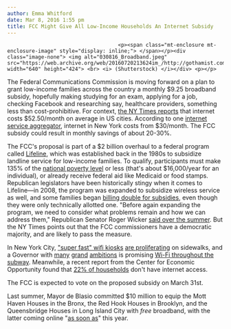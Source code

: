 ```yaml
---
author: Emma Whitford
date: Mar 8, 2016 1:55 pm
title: FCC Might Give All Low-Income Households An Internet Subsidy
---
```


	
										<p><span class="mt-enclosure mt-enclosure-image" style="display: inline;"> </span></p><div class="image-none"> <img alt="030816_Broadband.jpeg" src="https://web.archive.org/web/20160720213624im_/http://gothamist.com/attachments/nyc_ewhitford/030816_Broadband.jpeg" width="640" height="424"> <br> <i> (Shutterstock) </i></div> <p></p>

<p>The Federal Communications Commission is moving forward on a plan to grant low-income families across the country a monthly $9.25 broadband subsidy, hopefully making studying for an exam, applying for a job, checking Facebook and researching say, healthcare providers, something less than cost-prohibitive. For context, <a href="https://web.archive.org/web/20160720213624/http://www.nytimes.com/2016/03/08/technology/fcc-fine-tunes-plan-to-subsidize-internet-access.html?partner=rss&amp;emc=rss">the NY Times reports</a> that internet costs $52.50/month on average in US cities. According to one <a href="https://web.archive.org/web/20160720213624/http://broadbandnow.com/New-York/New-York">internet service aggregator</a>, internet in New York costs from $30/month. The FCC subsidy could result in monthly savings of about 20-30%. </p>

<p>The FCC&apos;s proposal is part of a $2 billion overhaul to a federal program called <a href="https://web.archive.org/web/20160720213624/https://www.windstream.com/About-Us/Lifeline-Assistance-Program/">Lifeline</a>, which was established back in the 1980s to subsidize landline service for low-income families. To qualify, participants must make 135% of the <a href="https://web.archive.org/web/20160720213624/https://aspe.hhs.gov/poverty-guidelines">national poverty level</a> or less (that&apos;s about $16,000/year for an individual), or already receive federal aid like Medicaid or food stamps. Republican legislators have been historically stingy when it comes to Lifeline&#x2014;in 2008, the program was expanded to subsidize wireless service as well, and some families began <a href="https://web.archive.org/web/20160720213624/http://www.wftv.com/news/local/9-investigates-abuse-free-cellphone-program-lifeli/107318289">billing double for subsidies</a>, even though they were only technically allotted one. &quot;Before again expanding the program, we need to consider what problems remain and how we can address them,&quot; Republican Senator Roger Wicker <a href="https://web.archive.org/web/20160720213624/http://www.nytimes.com/2015/06/03/technology/republicans-resist-fcc-proposal-for-lifeline-broadband-subsidies.html">said over the summer</a>. But the NY Times points out that the FCC commissioners have a democratic majority, and are likely to pass the measure. </p>

<p>In New York City, <a href="https://web.archive.org/web/20160720213624/http://gothamist.com/2015/12/28/ok_kiosk.php#photo-1">&quot;super fast&quot; wifi kiosks</a> <a href="https://web.archive.org/web/20160720213624/http://gothamist.com/2016/02/19/nyc_free_wifi_test.php">are proliferating</a> on sidewalks, and a Governor with <a href="https://web.archive.org/web/20160720213624/http://gothamist.com/2016/01/06/penn_station_renovation.php">many</a> <a href="https://web.archive.org/web/20160720213624/http://gothamist.com/2015/07/27/laguardia_reboot_ferry.php">grand</a> <a href="https://web.archive.org/web/20160720213624/http://gothamist.com/2016/01/08/monorail.php">ambitions</a> is promising <a href="https://web.archive.org/web/20160720213624/http://gothamist.com/2016/01/08/subway_facelift_shutdown.php">Wi-Fi throughout the subway</a>. Meanwhile, a recent report from the Center for Economic Opportunity found that <a href="https://web.archive.org/web/20160720213624/http://nypost.com/2015/07/16/city-to-spend-10m-providing-housing-developments-with-free-internet/">22% of households</a> don&apos;t have internet access. </p>

<p>The FCC is expected to vote on the proposed subsidy on March 31st. </p>

<p>Last summer, Mayor de Blasio committed $10 million to equip the Mott Haven Houses in the Bronx, the Red Hook Houses in Brooklyn, and the Queensbridge Houses in Long Island City with <em>free</em> broadband, with the latter coming online &quot;<a href="https://web.archive.org/web/20160720213624/http://gothamist.com/2015/07/17/nycha_broadband_internet.php">as soon as</a>&quot; this year.</p>					
										
									
				